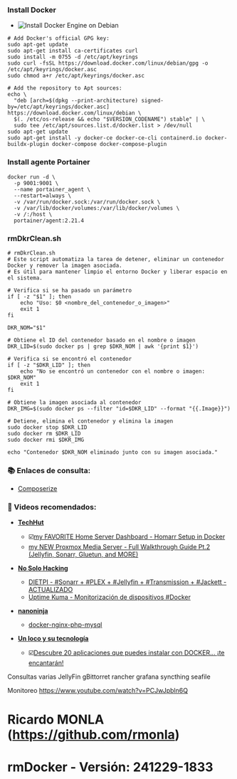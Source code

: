 ### Install Docker
- ![ Install Docker Engine on Debian ](https://docs.docker.com/engine/install/debian/)

```shell
# Add Docker's official GPG key:
sudo apt-get update
sudo apt-get install ca-certificates curl
sudo install -m 0755 -d /etc/apt/keyrings
sudo curl -fsSL https://download.docker.com/linux/debian/gpg -o /etc/apt/keyrings/docker.asc
sudo chmod a+r /etc/apt/keyrings/docker.asc

# Add the repository to Apt sources:
echo \
  "deb [arch=$(dpkg --print-architecture) signed-by=/etc/apt/keyrings/docker.asc] https://download.docker.com/linux/debian \
  $(. /etc/os-release && echo "$VERSION_CODENAME") stable" | \
  sudo tee /etc/apt/sources.list.d/docker.list > /dev/null
sudo apt-get update
sudo apt-get install -y docker-ce docker-ce-cli containerd.io docker-buildx-plugin docker-compose docker-compose-plugin
```

### Install agente Portainer
```shell
docker run -d \
  -p 9001:9001 \
  --name portainer_agent \
  --restart=always \
  -v /var/run/docker.sock:/var/run/docker.sock \
  -v /var/lib/docker/volumes:/var/lib/docker/volumes \
  -v /:/host \
  portainer/agent:2.21.4
```
### rmDkrClean.sh
```shell
# rmDkrClean.sh 
# Este script automatiza la tarea de detener, eliminar un contenedor Docker y remover la imagen asociada.
# Es útil para mantener limpio el entorno Docker y liberar espacio en el sistema.

# Verifica si se ha pasado un parámetro
if [ -z "$1" ]; then
    echo "Uso: $0 <nombre_del_contenedor_o_imagen>"
    exit 1
fi

DKR_NOM="$1"

# Obtiene el ID del contenedor basado en el nombre o imagen
DKR_LID=$(sudo docker ps | grep $DKR_NOM | awk '{print $1}')

# Verifica si se encontró el contenedor
if [ -z "$DKR_LID" ]; then
    echo "No se encontró un contenedor con el nombre o imagen: $DKR_NOM"
    exit 1
fi

# Obtiene la imagen asociada al contenedor
DKR_IMG=$(sudo docker ps --filter "id=$DKR_LID" --format "{{.Image}}")

# Detiene, elimina el contenedor y elimina la imagen
sudo docker stop $DKR_LID
sudo docker rm $DKR_LID
sudo docker rmi $DKR_IMG

echo "Contenedor $DKR_NOM eliminado junto con su imagen asociada."

```
### 📚 Enlaces de consulta:
  - [Composerize](https://www.composerize.com/)
### 🎥 Videos recomendados:
  - [**TechHut**](https://www.youtube.com/@TechHut)
    -  ☑️[my FAVORITE Home Server Dashboard - Homarr Setup in Docker](https://youtu.be/A6vcTIzp_Ww?si=j4d0gjg9yrzVLnv5)
    - [my NEW Proxmox Media Server - Full Walkthrough Guide Pt.2 (Jellyfin, Sonarr, Gluetun, and MORE)](https://www.youtube.com/watch?v=Uzqf0qlcQlo)
      
  - [**No Solo Hacking**](https://www.youtube.com/@NoSoloHacking)
    - [ DIETPI - #Sonarr + #PLEX + #Jellyfin + #Transmission + #Jackett - ACTUALIZADO ](https://www.youtube.com/watch?v=I93VHAlpRsY)
    - [Uptime Kuma - Monitorización de dispositivos #Docker](https://www.youtube.com/watch?v=2dsOiz8Seoc)
      
- [**nanoninja**](https://github.com/nanoninja)
    - [docker-nginx-php-mysql](https://github.com/nanoninja/docker-nginx-php-mysql)
      
- [**Un loco y su tecnología**](https://www.youtube.com/@unlocoysutecnologia)
    -  ☑️[Descubre 20 aplicaciones que puedes instalar con DOCKER... ¡te encantarán!](https://www.youtube.com/watch?v=gqpJ7RE02Ao)
 

Consultas varias
JellyFin
gBittorret
rancher
grafana
syncthing
seafile 

Monitoreo https://www.youtube.com/watch?v=PCJwJpbln6Q
 
# Ricardo MONLA (https://github.com/rmonla)
# rmDocker - Versión: 241229-1833